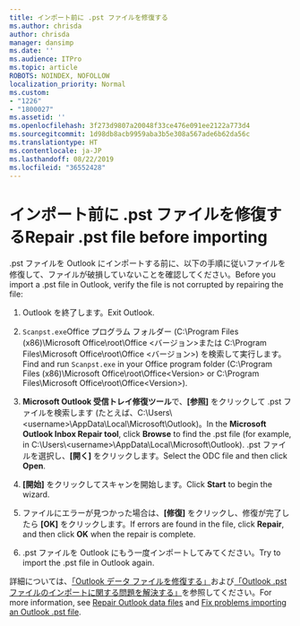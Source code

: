 ```yaml
---
title: インポート前に .pst ファイルを修復する
ms.author: chrisda
author: chrisda
manager: dansimp
ms.date: ''
ms.audience: ITPro
ms.topic: article
ROBOTS: NOINDEX, NOFOLLOW
localization_priority: Normal
ms.custom:
- "1226"
- "1800027"
ms.assetid: ''
ms.openlocfilehash: 3f273d9807a20048f33ce476e091ee2122a773d4
ms.sourcegitcommit: 1d98db8acb9959aba3b5e308a567ade6b62da56c
ms.translationtype: HT
ms.contentlocale: ja-JP
ms.lasthandoff: 08/22/2019
ms.locfileid: "36552428"
---
```

# <a name="repair-pst-file-before-importing"></a><span data-ttu-id="59075-102">インポート前に .pst ファイルを修復する</span><span class="sxs-lookup"><span data-stu-id="59075-102">Repair .pst file before importing</span></span>

<span data-ttu-id="59075-103">.pst ファイルを Outlook にインポートする前に、以下の手順に従いファイルを修復して、ファイルが破損していないことを確認してください。</span><span class="sxs-lookup"><span data-stu-id="59075-103">Before you import a .pst file in Outlook, verify the file is not corrupted by repairing the file:</span></span>

1. <span data-ttu-id="59075-104">Outlook を終了します。</span><span class="sxs-lookup"><span data-stu-id="59075-104">Exit Outlook.</span></span>

2. <span data-ttu-id="59075-105">`Scanpst.exe`Office プログラム フォルダー (C:\Program Files (x86)\Microsoft Office\root\Office \<バージョン\>または C:\Program Files\Microsoft Office\root\Office \<バージョン\>) を検索して実行します。</span><span class="sxs-lookup"><span data-stu-id="59075-105">Find and run `Scanpst.exe` in your Office program folder (C:\Program Files (x86)\Microsoft Office\root\Office\<Version\> or C:\Program Files\Microsoft Office\root\Office\<Version\>).</span></span>

3. <span data-ttu-id="59075-106">**Microsoft Outlook 受信トレイ修復ツール**で、**[参照]** をクリックして .pst ファイルを検索します (たとえば、C:\Users\\<username\>\AppData\Local\Microsoft\Outlook)。</span><span class="sxs-lookup"><span data-stu-id="59075-106">In the **Microsoft Outlook Inbox Repair tool**, click **Browse** to find the .pst file (for example, in C:\Users\\<username\>\AppData\Local\Microsoft\Outlook).</span></span> <span data-ttu-id="59075-107">.pst ファイルを選択し、**[開く]** をクリックします。</span><span class="sxs-lookup"><span data-stu-id="59075-107">Select the ODC file and then click **Open**.</span></span>

4. <span data-ttu-id="59075-108">**[開始]** をクリックしてスキャンを開始します。</span><span class="sxs-lookup"><span data-stu-id="59075-108">Click **Start** to begin the wizard.</span></span>

5. <span data-ttu-id="59075-109">ファイルにエラーが見つかった場合は、**[修復]** をクリックし、修復が完了したら **[OK]** をクリックします。</span><span class="sxs-lookup"><span data-stu-id="59075-109">If errors are found in the file, click **Repair**, and then click **OK** when the repair is complete.</span></span>

6. <span data-ttu-id="59075-110">.pst ファイルを Outlook にもう一度インポートしてみてください。</span><span class="sxs-lookup"><span data-stu-id="59075-110">Try to import the .pst file in Outlook again.</span></span>

<span data-ttu-id="59075-111">詳細については、[「Outlook データ ファイルを修復する」](https://support.office.com/article/25663bc3-11ec-4412-86c4-60458afc5253)および[「Outlook .pst ファイルのインポートに関する問題を解決する」](https://support.office.com/article/2d2e50dc-5c36-4ab2-ab50-f1be733b3d6e)を参照してください。</span><span class="sxs-lookup"><span data-stu-id="59075-111">For more information, see [Repair Outlook data files](https://support.office.com/article/25663bc3-11ec-4412-86c4-60458afc5253) and [Fix problems importing an Outlook .pst file](https://support.office.com/article/2d2e50dc-5c36-4ab2-ab50-f1be733b3d6e).</span></span>
